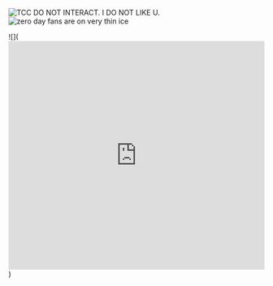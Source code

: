 ![TCC DO NOT INTERACT. I DO NOT LIKE U.](https://file.garden/ZwJJ__yFCBBq7Txo/cooltext467844879096049.gif)
![zero day fans are on very thin ice](https://file.garden/ZwJJ__yFCBBq7Txo/cooltext467844798137236.gif)


![](<iframe src="https://www3.cbox.ws/box/?boxid=3541403&boxtag=dVDNhm" width="100%" height="450" allowtransparency="yes" allow="autoplay" frameborder="0" marginheight="0" marginwidth="0" scrolling="auto"></iframe>)







